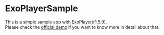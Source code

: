 # ExoPlayerSample
This is a simple sample app with [ExoPlayer(r1.5.9)](https://github.com/google/ExoPlayer).  
Please check the [official demo](https://github.com/google/ExoPlayer/tree/master/demo) if you want to know more in detail about that.
